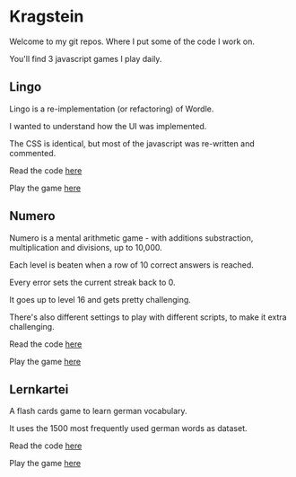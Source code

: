 # Kragstein

Welcome to my git repos. Where I put some of the code I work on.

You'll find 3 javascript games I play daily.

## Lingo

Lingo is a re-implementation (or refactoring) of Wordle.

I wanted to understand how the UI was implemented.

The CSS is identical, but most of the javascript was
re-written and commented.

Read the code [here](https://github.com/kragstein/lingo)

Play the game [here](https://lingo.kragstein.ch/)

## Numero

Numero is a mental arithmetic game - with additions substraction,
multiplication and divisions, up to 10,000.

Each level is beaten when a row of 10 correct answers is reached.

Every error sets the current streak back to 0.

It goes up to level 16 and gets pretty challenging. 

There's also different settings to play with different scripts,
to make it extra challenging.

Read the code [here](https://github.com/kragstein/numero)

Play the game [here](https://numero.kragstein.ch/)

## Lernkartei

A flash cards game to learn german vocabulary. 

It uses the 1500 most frequently used german words as dataset.

Read the code [here](https://github.com/kragstein/lernkartei)

Play the game [here](https://lernkartei.kragstein.ch/)
